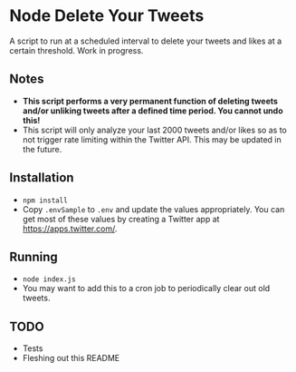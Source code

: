 # Node Delete Your Tweets
A script to run at a scheduled interval to delete your tweets and likes at a certain threshold. Work in progress.

## Notes
- **This script performs a very permanent function of deleting tweets and/or unliking tweets after a defined time period. You cannot undo this!**
- This script will only analyze your last 2000 tweets and/or likes so as to not trigger rate limiting within the Twitter API. This may be updated in the future.

## Installation
- `npm install`
- Copy `.envSample` to `.env` and update the values appropriately. You can get most of these values by creating a Twitter app at https://apps.twitter.com/.

## Running
- `node index.js`
- You may want to add this to a cron job to periodically clear out old tweets.

## TODO
- Tests
- Fleshing out this README
